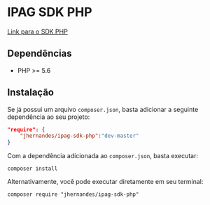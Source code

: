 # IPAG SDK PHP

[Link para o SDK PHP](https://github.com/jhernandes/ipag-sdk-php)

## Dependências
* PHP >= 5.6

## Instalação

Se já possui um arquivo `composer.json`, basta adicionar a seguinte dependência ao seu projeto:

```json
"require": {
    "jhernandes/ipag-sdk-php":"dev-master"
}
```

Com a dependência adicionada ao `composer.json`, basta executar:

```
composer install
```

Alternativamente, você pode executar diretamente em seu terminal:

```
composer require "jhernandes/ipag-sdk-php"
```